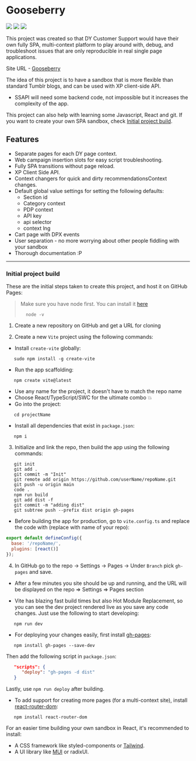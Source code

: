 # Gooseberry

![](https://img.shields.io/badge/-vite-9499FF?logo=vite&logoColor=white) ![](https://img.shields.io/badge/-React-61DAFB?logo=react&logoColor=white) ![](https://img.shields.io/badge/-TypeScript-235A97?logo=typescript&logoColor=white)

This project was created so that DY Customer Support would have their own fully SPA, multi-context platform to play around with, debug, and troubleshoot issues that are only reproducible in real single page applications.

Site URL - [Gooseberry](https://ronny011-dy.github.io/gooseberry/)

The idea of this project is to have a sandbox that is more flexible than standard Tumblr blogs, and can be used with XP client-side API.

- SSAPI will need some backend code, not impossible but it increases the complexity of the app.

This project can also help with learning some Javascript, React and git.
If you want to create your own SPA sandbox, check [Initial project build](#initial-project-build).

## Features

- Separate pages for each DY page context.
- Web campaign insertion slots for easy script troubleshooting.
- Fully SPA transitions without page reload.
- XP Client Side API.
- Context changers for quick and dirty recommendationsContext changes.
- Default global value settings for setting the following defaults:
  - Section id
  - Category context
  - PDP context
  - API key
  - api selector
  - context lng
- Cart page with DPX events
- User separation - no more worrying about other people fiddling with your sandbox
- Thorough documentation :P

---

### Initial project build

These are the initial steps taken to create this project, and host it on GitHub Pages:

> Make sure you have node first. You can install it [here](https://nodejs.org/en)
>
> ```console
>   node -v
> ```

1. Create a new repository on GitHub and get a URL for cloning

2. Create a new `Vite` project using the following commands:

- Install `create-vite` globally:

```console
   sudo npm install -g create-vite
```

- Run the app scaffolding:

```console
   npm create vite@latest
```

- Use any name for the project, it doesn't have to match the repo name
- Choose React/TypeScript/SWC for the ultimate combo 💥
- Go into the project:

```console
   cd projectName
```

- Install all dependencies that exist in `package.json`:

```console
   npm i
```

3. Initialize and link the repo, then build the app using the following commands:

```console
   git init
   git add .
   git commit -m "Init"
   git remote add origin https://github.com/userName/repoName.git
   git push -u origin main
   code .
   npm run build
   git add dist -f
   git commit -m "adding dist"
   git subtree push --prefix dist origin gh-pages
```

- Before building the app for production, go to `vite.config.ts` and replace the code with (replace with name of your repo):

```js
export default defineConfig({
  base: '/repoName/',
  plugins: [react()]
});
```

4. In GitHub go to the repo -> Settings -> Pages -> Under `Branch` pick `gh-pages` and save.

- After a few minutes you site should be up and running, and the URL will be displayed on the repo => Settings => Pages section

- Vite has blazing fast build times but also Hot Module Replacement, so you can see the dev project rendered live as you save any code changes. Just use the following to start developing:

```console
   npm run dev
```

- For deploying your changes easily, first install [gh-pages](https://www.npmjs.com/package/gh-pages):

```console
   npm install gh-pages --save-dev
```

Then add the following script in `package.json`:

```json
   "scripts": {
      "deploy": "gh-pages -d dist"
   }
```

Lastly, use `npm run deploy` after building.

- To add support for creating more pages (for a multi-context site), install [react-router-dom](https://reactrouter.com/en/main):

```console
   npm install react-router-dom
```

For an easier time building your own sandbox in React, it's recommended to install:

- A CSS framework like styled-components or [Tailwind](https://tailwindcss.com/).
- A UI library like [MUI](https://mui.com/) or radixUI.

